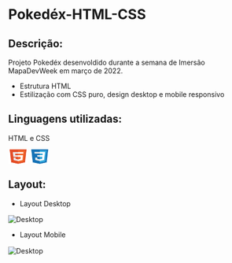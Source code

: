 # Pokedéx-HTML-CSS

<h2> Descrição: </h2>

Projeto Pokedéx desenvoldido durante a semana de Imersão MapaDevWeek em março de 2022.

- Estrutura HTML
- Estilização com CSS puro, design desktop e mobile responsivo

<h2> Linguagens utilizadas: </h2>

HTML e CSS

<img align="center" alt="HTML" height="30" width="40" src="https://raw.githubusercontent.com/devicons/devicon/master/icons/html5/html5-original.svg"> <img align="center" alt="CSS" height="30" width="40" src="https://raw.githubusercontent.com/devicons/devicon/master/icons/css3/css3-original.svg">

<h2> Layout: </h2>

- Layout Desktop
<img align="center" alt="Desktop" height="350" width="350" src="https://user-images.githubusercontent.com/100887684/158104361-2c3f09bc-27d3-4468-b8a7-90b2821faea5.png">

- Layout Mobile
<img align="center" alt="Desktop" height="350" width="150" src="https://user-images.githubusercontent.com/100887684/158104511-b78ee333-7c99-4ccf-818c-b61a0cf80f4f.png">


